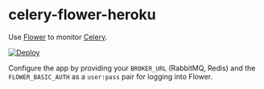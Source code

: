 # celery-flower-heroku

Use [Flower](https://github.com/mher/flower/) to monitor [Celery](http://www.celeryproject.org/).

[![Deploy](https://www.herokucdn.com/deploy/button.png)](https://heroku.com/deploy)

Configure the app by providing your `BROKER_URL` (RabbitMQ, Redis) and the `FLOWER_BASIC_AUTH` as a `user:pass` pair for logging into Flower.
